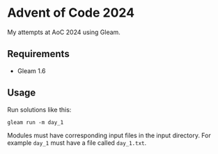 # Advent of Code 2024

My attempts at AoC 2024 using Gleam.

## Requirements

- Gleam 1.6

## Usage

Run solutions like this:

```shell
gleam run -m day_1
```

Modules must have corresponding input files in the input directory. For example `day_1` must have a file called `day_1.txt`.
